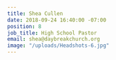 ```yaml
---
title: Shea Cullen
date: 2018-09-24 16:40:00 -07:00
position: 8
job_title: High School Pastor
email: shea@daybreakchurch.org
image: "/uploads/Headshots-6.jpg"
---
```


